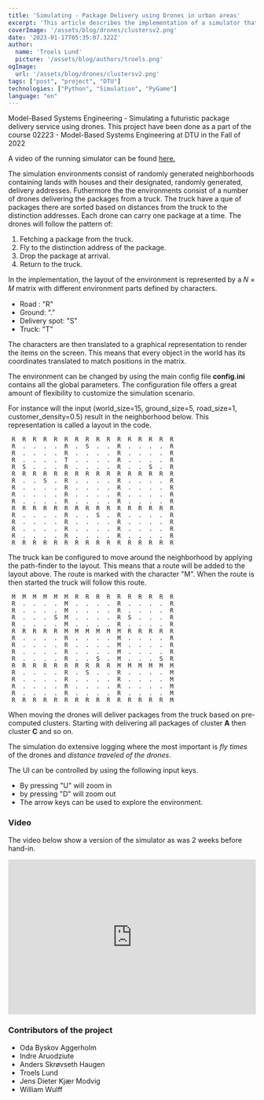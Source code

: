 ```yaml
---
title: 'Simulating - Package Delivery using Drones in urban areas'
excerpt: 'This article describes the implementation of a simulator that was done as part of the course 02223 Model-Based Systems Engineering at DTU.'
coverImage: '/assets/blog/drones/clustersv2.png'
date: '2023-01-17T05:35:07.322Z'
author:
  name: 'Troels Lund'
  picture: '/assets/blog/authors/troels.png'
ogImage:
  url: '/assets/blog/drones/clustersv2.png'
tags: ["post", "project", "DTU"]
technologies: ["Python", "Simulation", "PyGame"]
language: "en"
---
```


Model-Based Systems Engineering - Simulating a futuristic package delivery service using drones. This project have been done as a part of the course 02223 - Model-Based Systems Engineering at DTU in the Fall of 2022

A video of the running simulator can be found [here.](https://youtu.be/Zj8hlKBSeCk)

The simulation environments consist of randomly generated neighborhoods containing lands with houses and their designated, randomly generated, delivery addresses. Futhermore the the environments consist of a number of drones delivering the packages from a truck. The truck have a que of packages there are sorted based on distances from the truck to the distinction addresses.
Each drone can carry one package at a time. The drones will follow the pattern of:

1. Fetching a package from the truck.
2. Fly to the distinction address of the package.
3. Drop the package at arrival.
4. Return to the truck. 

In the implementation, the layout of the environment is represented
by a 𝑁 × 𝑀 matrix with different environment parts defined by
characters. 

* Road : "R"
* Ground: “.”
* Delivery spot: "S"
* Truck: "T"

The characters are then translated to a graphical representation to render the items on the
screen. This means that every object in the world has its coordinates
translated to match positions in the matrix.

The environment can be changed by using the main config file **config.ini** contains all the global parameters. The configuration file offers a great amount of flexibility to customize the simulation scenario. 

For instance will the input (world_size=15, ground_size=5, road_size=1, customer_density=0.5) result in the neighborhood
below. This representation is called a layout in the code.

     R  R  R  R  R  R  R  R  R  R  R  R  R  R  R  R 
     R  .  .  .  .  R  .  S  .  .  R  .  .  .  .  R 
     R  .  .  .  .  R  .  .  .  .  R  .  .  .  .  R 
     R  .  .  .  .  T  .  .  .  .  R  .  .  .  .  R 
     R  S  .  .  .  R  .  .  .  .  R  .  .  S  .  R 
     R  R  R  R  R  R  R  R  R  R  R  R  R  R  R  R 
     R  .  .  S  .  R  .  .  .  .  R  .  .  .  .  R 
     R  .  .  .  .  R  .  .  .  .  R  .  .  .  .  R 
     R  .  .  .  .  R  .  .  .  .  R  .  .  .  .  R 
     R  .  .  .  .  R  .  .  .  .  R  .  .  .  .  R 
     R  R  R  R  R  R  R  R  R  R  R  R  R  R  R  R 
     R  .  .  .  .  R  .  .  S  .  R  .  .  .  .  R 
     R  .  .  .  .  R  .  .  .  .  R  .  .  .  .  R 
     R  .  .  .  .  R  .  .  .  .  R  .  .  .  .  R 
     R  .  .  .  .  R  .  .  .  .  R  .  .  .  .  R 
     R  R  R  R  R  R  R  R  R  R  R  R  R  R  R  R 

The truck kan be configured to move around the neighborhood by applying the path-finder to the layout. This means that a route will be added to the layout above. The route is marked with the character "M". When the route is then started the truck will follow this route. 

     M  M  M  M  M  M  R  R  R  R  R  R  R  R  R  R 
     R  .  .  .  .  M  .  .  .  .  R  .  .  .  .  R 
     R  .  .  .  .  M  .  .  .  .  R  .  .  .  .  R 
     R  .  .  .  S  M  .  .  .  .  R  S  .  .  .  R 
     R  .  .  .  .  M  .  .  .  .  R  .  .  .  .  R 
     R  R  R  R  R  M  M  M  M  M  M  R  R  R  R  R 
     R  .  .  .  .  R  .  .  .  .  M  .  .  .  .  R 
     R  .  .  .  .  R  .  .  .  .  M  .  .  .  .  R 
     R  .  .  .  .  R  .  .  .  .  M  .  .  .  .  R 
     R  .  .  .  .  R  .  .  S  .  M  .  .  .  S  R 
     R  R  R  R  R  R  R  R  R  R  M  M  M  M  M  M 
     R  .  .  .  .  R  .  S  .  .  R  .  .  .  .  M 
     R  .  .  .  .  R  .  .  .  .  R  .  .  .  .  M 
     R  .  .  .  .  R  .  .  .  .  R  .  .  .  .  M 
     R  .  .  .  .  R  .  .  .  .  R  .  .  .  .  M 
     R  R  R  R  R  R  R  R  R  R  R  R  R  R  R  M 

When moving the drones will deliver packages from the truck based on pre-computed clusters. Starting with delivering all packages of cluster **A** then cluster **C** and so on. 

The simulation do extensive logging where the most important is *fly times* of the drones and *distance traveled of the drones*.

The UI can be controlled by using the following input keys. 

* By pressing "U" will zoom in
* by pressing "D" will zoom out
* The arrow keys can be used to explore the environment.

### Video

The video below show a version of the simulator as was 2 weeks before hand-in.
  
<iframe width="100%" height="315" src="https://www.youtube.com/embed/Zj8hlKBSeCk" title="YouTube video player" frameborder="0" allow="accelerometer; clipboard-write; encrypted-media; gyroscope; picture-in-picture; web-share" allowfullscreen></iframe>

### Contributors of the project 

* Oda Byskov Aggerholm
* Indre Aruodziute
* Anders Skrøvseth Haugen
* Troels Lund
* Jens Dieter Kjær Modvig
* William Wulff